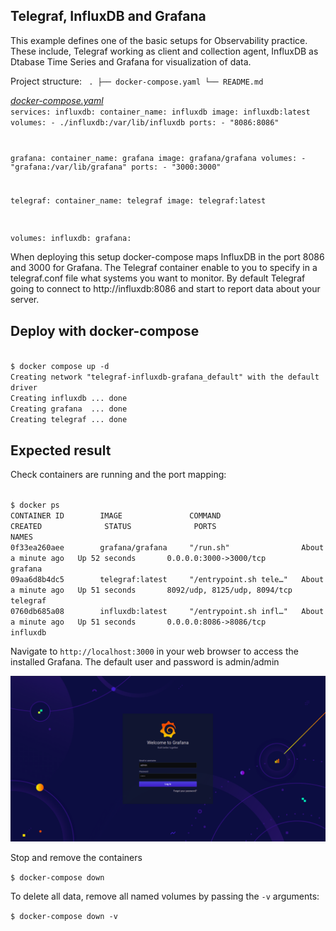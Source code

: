 ## Telegraf, InfluxDB and Grafana
This example defines one of the basic setups for Observability practice. These include, Telegraf working as client and collection agent, InfluxDB as Dtabase Time Series and Grafana for visualization of data.


Project structure:
<code>
.
├── docker-compose.yaml
└── README.md
</code>

[_docker-compose.yaml_](docker-compose.yaml)
<code>
services:
  influxdb:
    container_name: influxdb
    image: influxdb:latest
    volumes:
      - ./influxdb:/var/lib/influxdb
    ports:
      - "8086:8086"

  grafana:
    container_name: grafana
    image: grafana/grafana
    volumes:
      - "grafana:/var/lib/grafana"
    ports:
      - "3000:3000"

  telegraf:
    container_name: telegraf
    image: telegraf:latest

volumes:
  influxdb:
  grafana:
</code>

When deploying this setup docker-compose maps InfluxDB in the port 8086 and 3000 for Grafana. The Telegraf container enable to you to specify in a telegraf.conf file what systems you want to monitor. By default Telegraf going to connect to http://influxdb:8086 and start to report data about your server. 

## Deploy with docker-compose

<code>
$ docker compose up -d
Creating network "telegraf-influxdb-grafana_default" with the default driver
Creating influxdb ... done
Creating grafana  ... done
Creating telegraf ... done
</code>

## Expected result

Check containers are running and the port mapping:

<code>
$ docker ps
CONTAINER ID        IMAGE               COMMAND                  CREATED              STATUS              PORTS                          NAMES
0f33ea260aee        grafana/grafana     "/run.sh"                About a minute ago   Up 52 seconds       0.0.0.0:3000->3000/tcp         grafana
09aa6d8b4dc5        telegraf:latest     "/entrypoint.sh tele…"   About a minute ago   Up 51 seconds       8092/udp, 8125/udp, 8094/tcp   telegraf
0760db685a08        influxdb:latest     "/entrypoint.sh infl…"   About a minute ago   Up 51 seconds       0.0.0.0:8086->8086/tcp         influxdb
</code>

Navigate to `http://localhost:3000` in your web browser to access the installed Grafana. The default user and password is admin/admin

![page](screenshot.png)

Stop and remove the containers

<code>$ docker-compose down</code>

To delete all data, remove all named volumes by passing the `-v` arguments:

<code>$ docker-compose down -v</code>